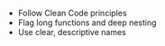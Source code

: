 - Follow Clean Code principles
- Flag long functions and deep nesting
- Use clear, descriptive names